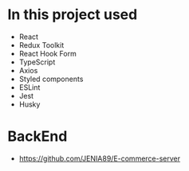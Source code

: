 # In this project used

- React
- Redux Toolkit
- React Hook Form
- TypeScript
- Axios
- Styled components
- ESLint
- Jest
- Husky

# BackEnd
- https://github.com/JENIA89/E-commerce-server


